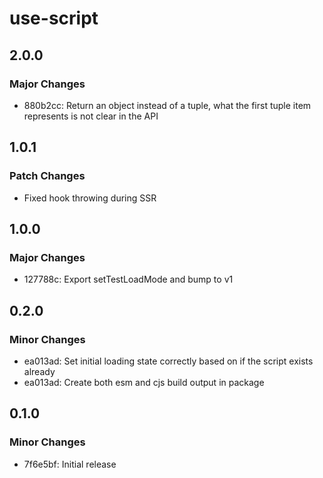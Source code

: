 # use-script

## 2.0.0

### Major Changes

- 880b2cc: Return an object instead of a tuple, what the first tuple item represents is not clear in the API

## 1.0.1

### Patch Changes

- Fixed hook throwing during SSR

## 1.0.0

### Major Changes

- 127788c: Export setTestLoadMode and bump to v1

## 0.2.0

### Minor Changes

- ea013ad: Set initial loading state correctly based on if the script exists already
- ea013ad: Create both esm and cjs build output in package

## 0.1.0

### Minor Changes

- 7f6e5bf: Initial release
